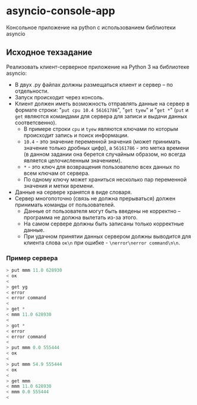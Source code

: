 # asyncio-console-app
Консольное приложение на python с использованием библиотеки asyncio

## Исходное техзадание
Реализовать клиент-серверное приложение на Python 3 на библиотеке asyncio:
- В двух .py файлах должны размещаться клиент и сервер – по отдельности.
- Запуск происходит через консоль. 
- Клиент должен иметь возможность отправлять данные на сервер в формате строки: "`put cpu 10.4 56161786`", "`get tyew`" и "`get *`" (`put` и `get` являются командами для сервера для записи и выдачи данных соответсвенно).
  - В примере строки `cpu` и `tyew` являются ключами по которым происходит запись и поиск информации. 
  - `10.4` - это значение переменной значения (может принимать значение только дробных цифр), а `56161786` - это метка времени (в данном задании она берется случайным образом, но всегда является целочисленным значением). 
  - `*` - это ключ для возвращения пользователю всех данных по всем ключам от сервера. 
  - По одному ключу может храниться несколько пар переменной значения и метки времени.
- Данные на сервере хранятся в виде словаря. 
- Сервер многопоточно (связь не должна прерываться) должен принимать команды от пользователей. 
  - Данные от пользователя могут быть введены не корректно – программа не должна вылетать из-за этого. 
  - На самом сервере должны быть записаны только корректные данные.
  - При удачном принятии данных сервером должны выводится для клиента слова `ок\n` при ошибке - `\nerror\nerror command\n\n`.
### Пример сервера
```python
> put mmm 11.0 628930 
< ок
< 
> get yg
< error
< error command
< 
> get *
< mmm 11.0 628930
< 
> got *
< error
< error command
< 
> put mmm 0.0 555444 
< ок
< 
> put mmm 54.9 555444 
< ок
< 
> get mmm
< mmm 11.0 628930 
< mmm 0.0 555444
< 
```